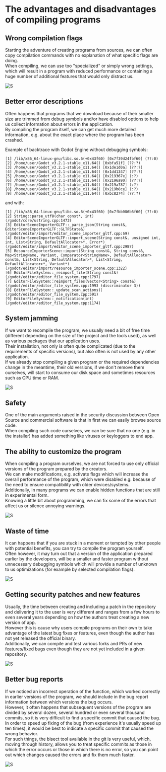 # The advantages and disadvantages of compiling programs

## Wrong compilation flags
Starting the adventure of creating programs from sources, we can often copy compilation commands with no explanation of what specific flags are doing.  
When compiling, we can use too "specialized" or simply wrong settings, which will result in a program with reduced performance or containing a huge number of additional features that would only distract us.

![S](https://user-images.githubusercontent.com/41945903/85174478-c1c43300-b275-11ea-9124-eb81835151c9.png)

## Better error descriptions
Often happens that programs that we download because of their smaller size are trimmed from debug symbols and/or have disabled options to help us collect information about errors in the application.  
By compiling the program itself, we can get much more detailed information, e.g. about the exact place where the program has been crashed.

Example of backtrace with Godot Engine without debugging symbols:
```
[1] /lib/x86_64-linux-gnu/libc.so.6(+0x43f60) [0x7f39d24fbf60] (??:0)
[2] /home/user/Godot_v3.2.1-stable_x11.64() [0xbfa51f] (??:?)
[3] /home/user/Godot_v3.2.1-stable_x11.64() [0x1de1d0a] (??:?)
[4] /home/user/Godot_v3.2.1-stable_x11.64() [0x1dd1347] (??:?)
[5] /home/user/Godot_v3.2.1-stable_x11.64() [0x219367e] (:?)
[6] /home/user/Godot_v3.2.1-stable_x11.64() [0x2196a90] (??:?)
[7] /home/user/Godot_v3.2.1-stable_x11.64() [0x219a787] (:?)
[8] /home/user/Godot_v3.2.1-stable_x11.64() [0x219b8ce] (:?)
[9] /home/user/Godot_v3.2.1-stable_x11.64() [0xbc8274] (??:?)
```
and with:
```
[1] /lib/x86_64-linux-gnu/libc.so.6(+0x43f60) [0x7fbb086b6f60] (??:0)
[2] String::parse_utf8(char const*, int) (/godot/core/ustring.cpp:1473)
[3] EditorSceneImporterGLTF::_parse_json(String const&, EditorSceneImporterGLTF::GLTFState&) (/godot/editor/import/editor_scene_importer_gltf.cpp:69)
[4] EditorSceneImporterGLTF::import_scene(String const&, unsigned int, int, List<String, DefaultAllocator>*, Error*) (/godot/editor/import/editor_scene_importer_gltf.cpp:2987)
[5] ResourceImporterScene::import(String const&, String const&, Map<StringName, Variant, Comparator<StringName>, DefaultAllocator> const&, List<String, DefaultAllocator>*, List<String, DefaultAllocator>*, Variant*) (/godot/editor/import/resource_importer_scene.cpp:1322)
[6] EditorFileSystem::_reimport_file(String const&) (/godot/editor/editor_file_system.cpp:1797)
[7] EditorFileSystem::reimport_files(Vector<String> const&) (/godot/editor/editor_file_system.cpp:1993 (discriminator 3))
[8] EditorFileSystem::_update_scan_actions() (/godot/editor/editor_file_system.cpp:591)
[9] EditorFileSystem::_notification(int) (/godot/editor/editor_file_system.cpp:1174)
```

## System jamming
If we want to recompile the program, we usually need a bit of free time (different depending on the size of the project and the tools used), as well as various packages that our application uses.  
Their installation, not only is often quite complicated (due to the requirements of specific versions), but also often is not used by any other application.  
If we already stop compiling a given program or the required dependencies change in the meantime, their old versions, if we don't remove them ourselves, will start to consume our disk space and sometimes resources such as CPU time or RAM.

![S](https://user-images.githubusercontent.com/41945903/85174490-c688e700-b275-11ea-8b4b-08f70bb029d1.png)

## Safety
One of the main arguments raised in the security discussion between Open Source and commercial software is that in first we can easily browse source code.  
When compiling such code ourselves, we can be sure that no one (e.g. in the installer) has added something like viruses or keyloggers to end app.

## The ability to customize the program
When compiling a program ourselves, we are not forced to use only official versions of the program prepared by the creators.  
We can make modifications, e.g. activate flags which will increase the overall performance of the program, which were disabled e.g. because of the need to ensure compatibility with older devices/systems.  
Additionally, in many programs we can enable hidden functions that are still in experimental form.  
Knowing a little bit about programming, we can fix some of the errors that affect us or silence annoying warnings.


![S](https://user-images.githubusercontent.com/41945903/85174698-2a131480-b276-11ea-9061-b71f7b75d0b1.png)
 
## Waste of time
It can happens that if you are stuck in a moment or tempted by other people with potential benefits, you can try to compile the program yourself.  
Often however, it may turn out that a version of the application prepared earlier by the developers, will be a smaller and faster program without unnecessary debugging symbols which will provide a number of unknown to us optimizations (for example by selected compilation flags).

![S](https://user-images.githubusercontent.com/41945903/85174500-c983d780-b275-11ea-9b4a-9336755f7297.png)

## Getting security patches and new features
Usually, the time between creating and including a patch in the repository and delivering it to the user is very different and ranges from a few hours to even several years depending on how the authors treat creating a new version of app.  
However this is cause why users compile programs on their own to take advantage of the latest bug fixes or features, even though the author has not yet released the official binary.  
Additionally, we can compile and test various forks and PRs of new features/fixed bugs even though they are not yet included in a given repository.

![S](https://user-images.githubusercontent.com/41945903/85174510-cbe63180-b275-11ea-8941-67b6ffb7d6f2.png)

## Better bug reports
If we noticed an incorrect operation of the function, which worked correctly in earlier versions of the program, we should include in the bug report information between which versions the bug occurs.  
However, it often happens that subsequent versions of the program are divided by several dozen, several hundred or even several thousand commits, so it is very difficult to find a specific commit that caused the bug.  
In order to speed up fixing of the bug (from experience it's usually speed up ten times), it would be best to indicate a specific commit that caused the wrong behavior.  
For such things, the bisect tool available in the git is very useful, which, moving through history, allows you to treat specific commits as those in which the error occurs or those in which there is no error, so you can point out which changes caused the errors and fix them much faster.


![S](https://user-images.githubusercontent.com/41945903/85174515-cee12200-b275-11ea-86f6-5e7310eae6ee.png)

